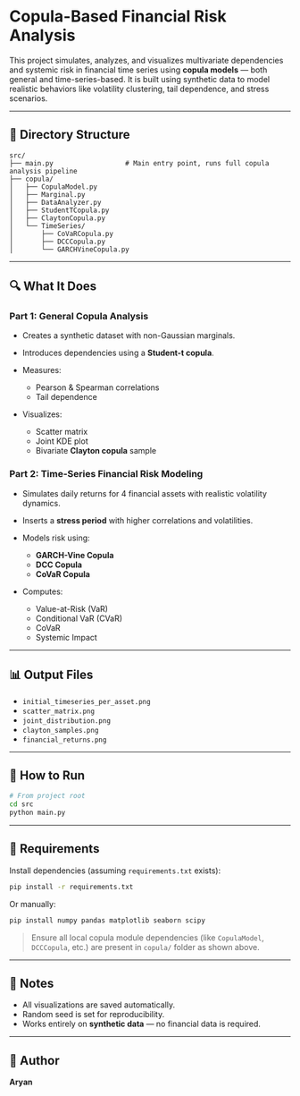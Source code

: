 # Copula-Based Financial Risk Analysis

This project simulates, analyzes, and visualizes multivariate dependencies and systemic risk in financial time series using **copula models** — both general and time-series-based. It is built using synthetic data to model realistic behaviors like volatility clustering, tail dependence, and stress scenarios.

---

## 📁 Directory Structure

```
src/
├── main.py                  # Main entry point, runs full copula analysis pipeline
├── copula/
│   ├── CopulaModel.py
│   ├── Marginal.py
│   ├── DataAnalyzer.py
│   ├── StudentTCopula.py
│   ├── ClaytonCopula.py
│   └── TimeSeries/
│       ├── CoVaRCopula.py
│       ├── DCCCopula.py
│       └── GARCHVineCopula.py
```

---

## 🔍 What It Does

### Part 1: General Copula Analysis

* Creates a synthetic dataset with non-Gaussian marginals.
* Introduces dependencies using a **Student-t copula**.
* Measures:

  * Pearson & Spearman correlations
  * Tail dependence
* Visualizes:

  * Scatter matrix
  * Joint KDE plot
  * Bivariate **Clayton copula** sample

### Part 2: Time-Series Financial Risk Modeling

* Simulates daily returns for 4 financial assets with realistic volatility dynamics.
* Inserts a **stress period** with higher correlations and volatilities.
* Models risk using:

  * **GARCH-Vine Copula**
  * **DCC Copula**
  * **CoVaR Copula**
* Computes:

  * Value-at-Risk (VaR)
  * Conditional VaR (CVaR)
  * CoVaR
  * Systemic Impact

---

## 📊 Output Files

* `initial_timeseries_per_asset.png`
* `scatter_matrix.png`
* `joint_distribution.png`
* `clayton_samples.png`
* `financial_returns.png`

---

## 🚀 How to Run

```bash
# From project root
cd src
python main.py
```

---

## 🧰 Requirements

Install dependencies (assuming `requirements.txt` exists):

```bash
pip install -r requirements.txt
```

Or manually:

```bash
pip install numpy pandas matplotlib seaborn scipy
```

> Ensure all local copula module dependencies (like `CopulaModel`, `DCCCopula`, etc.) are present in `copula/` folder as shown above.

---

## 📌 Notes

* All visualizations are saved automatically.
* Random seed is set for reproducibility.
* Works entirely on **synthetic data** — no financial data is required.

---

## 📧 Author
**Aryan**

